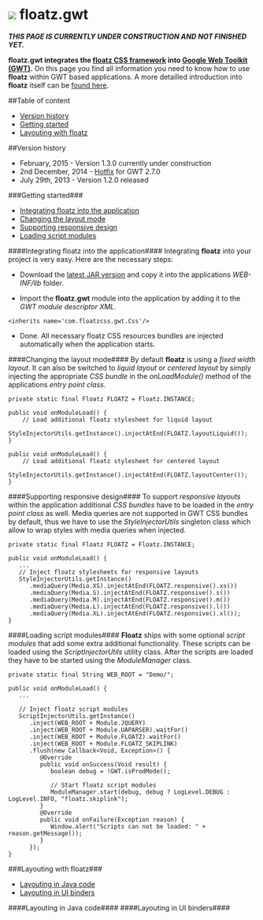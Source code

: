 ![](https://github.com/floatzcss/floatz/blob/master/wiki/logo.png) floatz.gwt
======

***THIS PAGE IS CURRENTLY UNDER CONSTRUCTION AND NOT FINISHED YET.***

**floatz.gwt integrates the [floatz CSS framework](https://github.com/floatzcss/floatz/) into [Google Web Toolkit (GWT)](http://www.gwtproject.org).** On this page you find all information you need to know how to use **floatz** within GWT based applications. A more detailled introduction into **floatz** itself can be [found here](https://github.com/floatzcss/floatz/edit/master/README.md).

##Table of content
* [Version history](#version-history)
* [Getting started](#getting-started)
* [Layouting with floatz](#layouting-with-floatz)

##Version history
* February, 2015 - Version 1.3.0 currently under construction
* 2nd December, 2014 - [Hotfix](https://github.com/floatzcss/floatz.gwt/blob/master/download/floatz.gwt-1.2.0hotfix01.jar) for GWT 2.7.0 
* July 29th, 2013 - Version 1.2.0 released

###Getting started###
* [Integrating floatz into the application](#Integrating-floatz-into-the-application)
* [Changing the layout mode](#changing-the-layout-mode)
* [Supporting responsive design](#supporting-responsive-design)
* [Loading script modules](#loading-script-modules)

####Integrating floatz into the application####
Integrating **floatz** into your project is very easy. Here are the necessary steps:

* Download the [latest JAR version](https://github.com/floatzcss/floatz.gwt/tree/master/download) and copy it into the applications *WEB-INF/lib* folder.

* Import the **floatz.gwt** module into the application by adding it to the *GWT module descriptor XML*.
```
<inherits name='com.floatzcss.gwt.Css'/>
```
* Done. All necessary floatz CSS resources bundles are injected automatically when the application starts.

####Changing the layout mode####
By default **floatz** is using a *fixed width layout*. It can also be switched to *liquid layout* or *centered layout* by simply injecting the appropriate *CSS bundle* in the *onLoadModule()* method of the applications *entry point class*.
```
private static final Floatz FLOATZ = Floatz.INSTANCE;

public void onModuleLoad() {
	// Load additional floatz stylesheet for liquid layout
	StyleInjectorUtils.getInstance().injectAtEnd(FLOATZ.layoutLiquid());
}
```
```
public void onModuleLoad() {
	// Load additional floatz stylesheet for centered layout
	StyleInjectorUtils.getInstance().injectAtEnd(FLOATZ.layoutCenter());
}
```

####Supporting responsive design####
To support *responsive layouts* within the application additional *CSS bundles* have to be loaded in the *entry point class* as well. Media queries are not supported in GWT CSS bundles by default, thus we have to use the *StyleInjectorUtils* singleton class which allow to wrap styles with media queries when injected.
```
private static final Floatz FLOATZ = Floatz.INSTANCE;

public void onModuleLoad() {
   ...
   // Inject floatz stylesheets for responsive layouts
   StyleInjectorUtils.getInstance()
      .mediaQuery(Media.XS).injectAtEnd(FLOATZ.responsive().xs())
      .mediaQuery(Media.S).injectAtEnd(FLOATZ.responsive().s())
      .mediaQuery(Media.M).injectAtEnd(FLOATZ.responsive().m())
      .mediaQuery(Media.L).injectAtEnd(FLOATZ.responsive().l())
      .mediaQuery(Media.XL).injectAtEnd(FLOATZ.responsive().xl());
}
```
####Loading script modules####
**Floatz** ships with some optional *script modules* that add some extra additional functionality. These scripts can be loaded using the *ScriptInjectorUtils* utility class. After the scripts are loaded they have to be started using the *ModuleManager* class.
```
private static final String WEB_ROOT = "Demo/";

public void onModuleLoad() {
   ...

   // Inject floatz script modules
   ScriptInjectorUtils.getInstance()
      .inject(WEB_ROOT + Module.JQUERY)
      .inject(WEB_ROOT + Module.UAPARSER).waitFor()
      .inject(WEB_ROOT + Module.FLOATZ).waitFor()
      .inject(WEB_ROOT + Module.FLOATZ_SKIPLINK)
      .flush(new Callback<Void, Exception>() {
         @Override
         public void onSuccess(Void result) {
            boolean debug = !GWT.isProdMode();
            
            // Start floatz script modules
            ModuleManager.start(debug, debug ? LogLevel.DEBUG : LogLevel.INFO, "floatz.skiplink");
         }
         @Override
         public void onFailure(Exception reason) {
            Window.alert("Scripts can not be loaded: " + reason.getMessage());
         }
      });
}
```
###Layouting with floatz###
* [Layouting in Java code](#layouting-in-java-code)
* [Layouting in UI binders](#layouting-in-ui-binders)


####Layouting in Java code####
####Layouting in UI binders####
